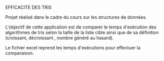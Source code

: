 EFFICACITE DES TRIS 

Projet réalisé dans le cadre du cours sur les structures de données.

L'objectif de cette application est de comparer le temps d'exécution des algorithmes de tris selon la taille de la liste cible 
ainsi que de sa définition (croissant, décroissant , nombre généré au hasard).

Le fichier excel reprend les temps d'exécutions pour effectuer la comparaison. 
